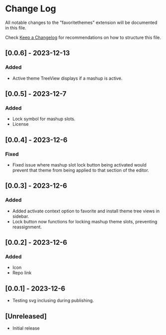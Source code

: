 # Change Log

All notable changes to the "favoritethemes" extension will be documented in this file.

Check [Keep a Changelog](http://keepachangelog.com/) for recommendations on how to structure this file.

## [0.0.6] - 2023-12-13

### Added

  - Active theme TreeView displays if a mashup is active.
 
  
## [0.0.5] - 2023-12-7

### Added

  - Lock symbol for mashup slots.
  - License

## [0.0.4] - 2023-12-6

### Fixed

  - Fixed issue where mashup slot lock button being activated would prevent that theme from being applied to that section of the editor.


## [0.0.3] - 2023-12-6

### Added

  - Added activate context option to favorite and install theme tree views in sidebar.
  - Lock button now functions for locking mashup theme slots, preventing reassignment.

## [0.0.2] - 2023-12-6

### Added

  - Icon
  - Repo link


## [0.0.1] - 2023-12-6

 - Testing svg inclusing during publishing.

## [Unreleased]

- Initial release